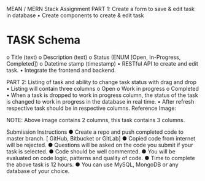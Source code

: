 MEAN / MERN Stack Assignment
PART 1: Create a form to save & edit task in database
• Create components to create & edit task

# TASK Schema

o Title (text)
o Description (text)
o Status (ENUM [Open, In-Progress, Completed])
o Datetime stamp (timestamp)
• RESTful API to create and edit task.
• Integrate the frontend and backend.

PART 2: Listing of task and ability to change task status with drag and drop
• Listing will contain three columns
o Open
o Work in progress
o Completed
• When a task is dropped to work in progress column, the status of the task is changed to
work in progress in the database in real time.
• After refresh respective task should be in respective columns.
Reference Image:

NOTE: Above image contains 2 columns, this task contains 3 columns.

Submission Instructions
● Create a repo and push completed code to master branch. [ GitHub, Bitbucket or GitLab]
● Copied code from internet will be rejected.
● Questions will be asked on the code you submit if your task is selected.
● Code should be well commented.
● You will be evaluated on code logic, patterns and quality of code.
● Time to complete the above task is 12 hours.
● You can use MySQL, MongoDB or any database of your choice.